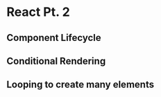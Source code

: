 # React Pt. 2

## Component Lifecycle


## Conditional Rendering


## Looping to create many elements
